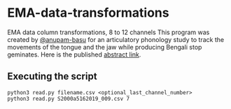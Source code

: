 # EMA-data-transformations
EMA data column transformations, 8 to 12 channels
This program was created by [@anupam-basu](https://github.com/anupam-basu) for an articulatory phonology study to track the movements of the tongue and the jaw while producing Bengali stop geminates. Here is the published [abstract link](https://labphon.org/sites/default/files/previous_conferences/LP17/abstracts/LabPhon_17_paper_261.pdf).


## Executing the script
```
python3 read.py filename.csv <optional_last_channel_number> 
python3 read.py S2000a5162019_009.csv 7 
```



